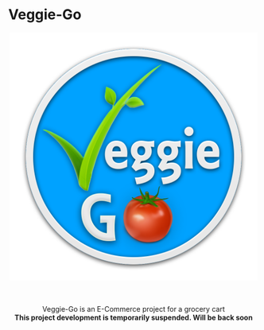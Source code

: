 # Veggie-Go
<p align="center">
  <img width="500" height="500" src="logo.png">
</p>
<br>
<p align="center">
Veggie-Go is an E-Commerce project for a grocery cart
<br>
<b>This project development is temporarily suspended. Will be back soon<b>
</p>

